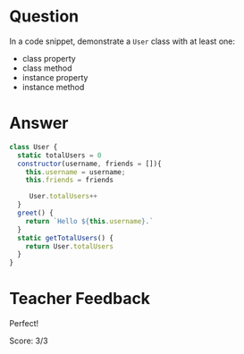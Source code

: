 # Question
In a code snippet, demonstrate a `User` class with at least one:
- class property
- class method
- instance property
- instance method

# Answer
``` js
class User {
  static totalUsers = 0
  constructor(username, friends = []){
    this.username = username;
    this.friends = friends

     User.totalUsers++
  }
  greet() {
    return `Hello ${this.username}.`
  }
  static getTotalUsers() {
    return User.totalUsers
  }
}

```

# Teacher Feedback

Perfect!

Score: 3/3